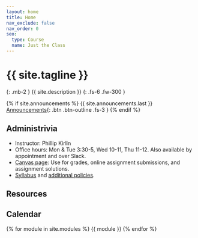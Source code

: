 ```yaml
---
layout: home
title: Home
nav_exclude: false
nav_order: 0
seo:
  type: Course
  name: Just the Class
---
```


# {{ site.tagline }}
{: .mb-2 }
{{ site.description }}
{: .fs-6 .fw-300 }

{% if site.announcements %}
{{ site.announcements.last }}
[Announcements](announcements.md){: .btn .btn-outline .fs-3 }
{% endif %}

## Administrivia
- Instructor: Phillip Kirlin
- Office hours: Mon & Tue 3:30-5, Wed 10-11, Thu 11-12.  Also available by appointment and over Slack.
- [Canvas page](https://rhodes.instructure.com/courses/4911): Use for grades, online assignment submissions, and assignment solutions.
- [Syllabus](syllabus/syllabus-ml-s23.pdf) and [additional policies](syllabus/additional-policies.pdf).

## Resources
     

## Calendar
{% for module in site.modules %}
{{ module }}
{% endfor %}

